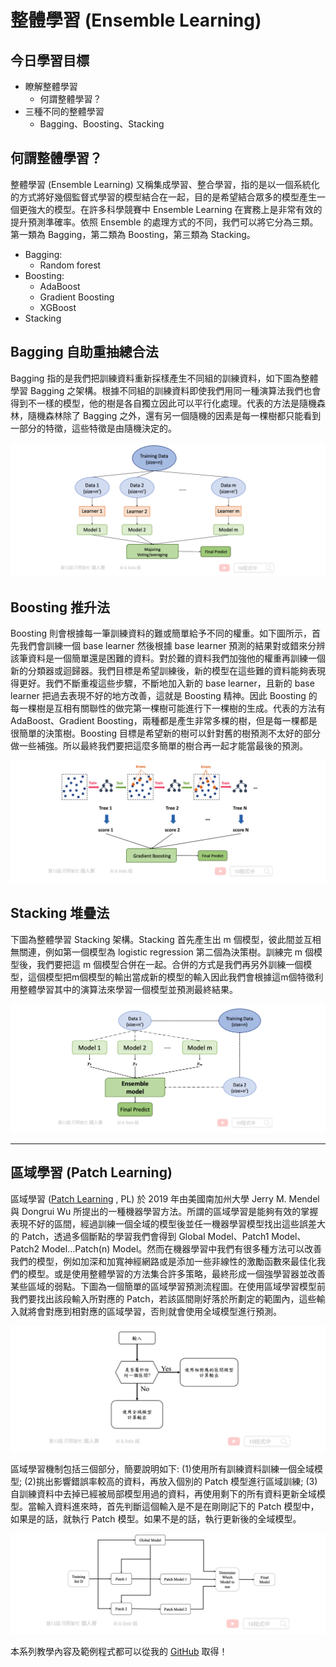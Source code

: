 # 整體學習 (Ensemble Learning)

## 今日學習目標
- 瞭解整體學習
    - 何謂整體學習？
- 三種不同的整體學習
    - Bagging、Boosting、Stacking

## 何謂整體學習？
整體學習 (Ensemble Learning) 又稱集成學習、整合學習，指的是以一個系統化的方式將好幾個監督式學習的模型結合在一起，目的是希望結合眾多的模型產生一個更強大的模型。在許多科學競賽中 Ensemble Learning 在實務上是非常有效的提升預測準確率。依照 Ensemble 的處理方式的不同，我們可以將它分為三類。第一類為 Bagging，第二類為 Boosting，第三類為 Stacking。

- Bagging:
    - Random forest
- Boosting:
    - AdaBoost
    - Gradient Boosting 
    - XGBoost
- Stacking

## Bagging 自助重抽總合法
Bagging 指的是我們把訓練資料重新採樣產生不同組的訓練資料，如下圖為整體學習 Bagging 之架構。根據不同組的訓練資料即使我們用同一種演算法我們也會得到不一樣的模型，他的樹是各自獨立因此可以平行化處理。代表的方法是隨機森林，隨機森林除了 Bagging 之外，還有另一個隨機的因素是每一棵樹都只能看到一部分的特徵，這些特徵是由隨機決定的。

![](./image/img13-1.png)

## Boosting 推升法
Boosting 則會根據每一筆訓練資料的難或簡單給予不同的權重。如下圖所示，首先我們會訓練一個 base learner 然後根據 base learner 預測的結果對或錯來分辨該筆資料是一個簡單還是困難的資料。對於難的資料我們加強他的權重再訓練一個新的分類器或迴歸器。我們目標是希望訓練後，新的模型在這些難的資料能夠表現得更好。我們不斷重複這些步驟，不斷地加入新的 base learner，且新的 base learner 把過去表現不好的地方改善，這就是 Boosting 精神。因此 Boosting 的每一棵樹是互相有關聯性的做完第一棵樹可能進行下一棵樹的生成。代表的方法有 AdaBoost、Gradient Boosting，兩種都是產生非常多棵的樹，但是每一棵都是很簡單的決策樹。Boosting 目標是希望新的樹可以針對舊的樹預測不太好的部分做一些補強。所以最終我們要把這麼多簡單的樹合再一起才能當最後的預測。

![](./image/img13-2.png)

## Stacking 堆疊法
下圖為整體學習 Stacking 架構。Stacking 首先產生出 m 個模型，彼此間並互相無關連，例如第一個模型為 logistic regression 第二個為決策樹。訓練完 m 個模型後，我們要把這 m 個模型合併在一起。合併的方式是我們再另外訓練一個模型，這個模型把m個模型的輸出當成新的模型的輸入因此我們會根據這m個特徵利用整體學習其中的演算法來學習一個模型並預測最終結果。

![](./image/img13-3.png)

---

## 區域學習 (Patch Learning)
區域學習 ([Patch Learning](https://arxiv.org/abs/1906.00158) , PL) 於 2019 年由美國南加州大學 Jerry M. Mendel 與 Dongrui Wu 所提出的一種機器學習方法。所謂的區域學習是能夠有效的掌握表現不好的區間，經過訓練一個全域的模型後並任一機器學習模型找出這些誤差大的 Patch，透過多個斷點的學習我們會得到 Global Model、Patch1 Model、Patch2 Model…Patch(n) Model。然而在機器學習中我們有很多種方法可以改善我們的模型，例如加深和加寬神經網路或是添加一些非線性的激勵函數來最佳化我們的模型。或是使用整體學習的方法集合許多策略，最終形成一個強學習器並改善某些區域的弱點。下圖為一個簡單的區域學習預測流程圖。在使用區域學習模型前我們要找出該段輸入所對應的 Patch，若該區間剛好落於所劃定的範圍內，這些輸入就將會對應到相對應的區域學習，否則就會使用全域模型進行預測。

![](./image/img13-4.png)

區域學習機制包括三個部分，簡要說明如下: (1)使用所有訓練資料訓練一個全域模型; (2)挑出影響錯誤率較高的資料，再放入個別的 Patch 模型進行區域訓練; (3)自訓練資料中去掉已經被局部模型用過的資料，再使用剩下的所有資料更新全域模型。當輸入資料進來時，首先判斷這個輸入是不是在剛剛記下的 Patch 模型中，如果是的話，就執行 Patch 模型。如果不是的話，執行更新後的全域模型。

![](./image/img13-5.png)

本系列教學內容及範例程式都可以從我的 [GitHub](https://github.com/andy6804tw/2021-13th-ironman) 取得！